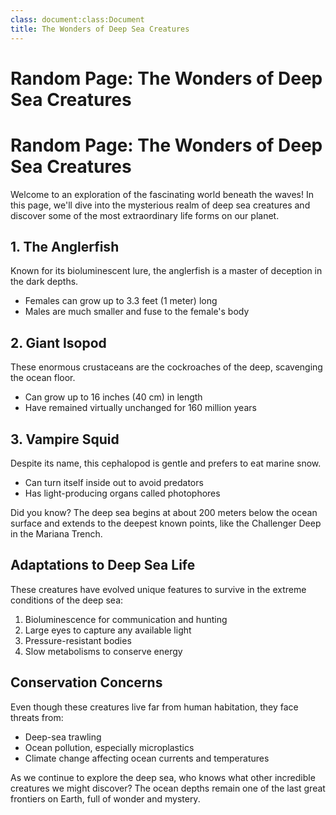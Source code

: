 ```yaml
---
class: document:class:Document
title: The Wonders of Deep Sea Creatures
---
```


# Random Page: The Wonders of Deep Sea Creatures

# Random Page: The Wonders of Deep Sea Creatures

Welcome to an exploration of the fascinating world beneath the waves! In this page, we'll dive into the mysterious realm of deep sea creatures and discover some of the most extraordinary life forms on our planet.

## 1. The Anglerfish

Known for its bioluminescent lure, the anglerfish is a master of deception in the dark depths.

- Females can grow up to 3.3 feet (1 meter) long
- Males are much smaller and fuse to the female's body

## 2. Giant Isopod

These enormous crustaceans are the cockroaches of the deep, scavenging the ocean floor.

- Can grow up to 16 inches (40 cm) in length
- Have remained virtually unchanged for 160 million years

## 3. Vampire Squid

Despite its name, this cephalopod is gentle and prefers to eat marine snow.

- Can turn itself inside out to avoid predators
- Has light-producing organs called photophores

<aside>
Did you know? The deep sea begins at about 200 meters below the ocean surface and extends to the deepest known points, like the Challenger Deep in the Mariana Trench.

</aside>

## Adaptations to Deep Sea Life

These creatures have evolved unique features to survive in the extreme conditions of the deep sea:

1. Bioluminescence for communication and hunting
2. Large eyes to capture any available light
3. Pressure-resistant bodies
4. Slow metabolisms to conserve energy

## Conservation Concerns

Even though these creatures live far from human habitation, they face threats from:

- Deep-sea trawling
- Ocean pollution, especially microplastics
- Climate change affecting ocean currents and temperatures

As we continue to explore the deep sea, who knows what other incredible creatures we might discover? The ocean depths remain one of the last great frontiers on Earth, full of wonder and mystery.